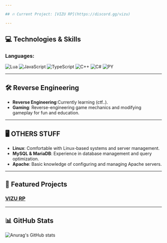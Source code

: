 ```yaml
---

## 🔥 Current Project: [VIZU RP](https://discord.gg/vizu)  

---
```


## 💻 Technologies & Skills

### Languages:
![Lua](https://img.shields.io/badge/Lua-2C2D72?style=for-the-badge&logo=lua&logoColor=white)
![JavaScript](https://img.shields.io/badge/JavaScript-F7DF1E?style=for-the-badge&logo=javascript&logoColor=black)
![TypeScript](https://img.shields.io/badge/TypeScript-3178C6?style=for-the-badge&logo=typescript&logoColor=white)
![C++](https://img.shields.io/badge/C++-00599C?style=for-the-badge&logo=cplusplus&logoColor=white)
![C#](https://img.shields.io/badge/C%23-239120?style=for-the-badge&logo=csharp&logoColor=white)
![PY](https://img.shields.io/badge/python-3670A0?style=for-the-badge&logo=python&logoColor=ffdd54)

---

## 🛠 Reverse Engineering

- **Reverse Engineering**:Currently learning (ctf..).
- **Gaming**: Reverse-engineering game mechanics and modifying gameplay for fun and education.

---

## 🖥️ OTHERS STUFF

- **Linux**: Comfortable with Linux-based systems and server management.
- **MySQL & MariaDB**: Experience in database management and query optimization.
- **Apache**: Basic knowledge of configuring and managing Apache servers.


---

## 🚀 Featured Projects

### [VIZU RP](https://discord.gg/vizu)  


---

## 📊 GitHub Stats

![Anurag's GitHub stats](https://github-readme-stats.vercel.app/api?username=darkexitmatrix&show_icons=true&theme=radical)

